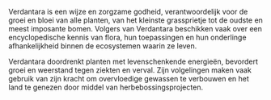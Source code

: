 Verdantara is een wijze en zorgzame godheid, verantwoordelijk voor de groei en bloei van alle planten, van het kleinste grassprietje tot de oudste en meest imposante bomen. Volgers van Verdantara beschikken vaak over een encyclopedische kennis van flora, hun toepassingen en hun onderlinge afhankelijkheid binnen de ecosystemen waarin ze leven. 

Verdantara doordrenkt planten met levenschenkende energieën, bevordert groei en weerstand tegen ziekten en verval. Zijn volgelingen maken vaak gebruik van zijn kracht om overvloedige gewassen te verbouwen en het land te genezen door middel van herbebossingsprojecten.
